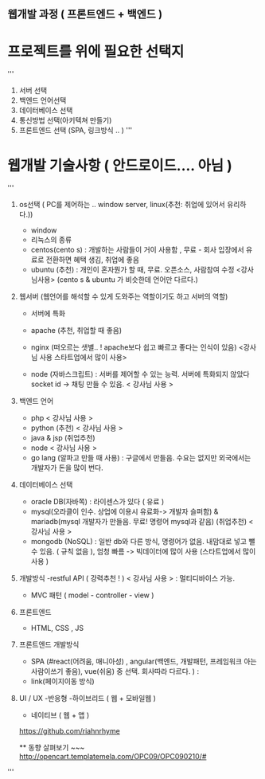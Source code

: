 ## 웹개발 과정 ( 프론트엔드 + 백엔드 )

# 프로젝트를 위에 필요한 선택지 

'''

1. 서버 선택
2. 백엔드 언어선택
3. 데이터베이스 선택
4. 통신방법 선택(아키텍쳐 만들기)
5. 프론트엔드 선택 (SPA, 링크방식 .. )
'''

# 웹개발 기술사항 ( 안드로이드.... 아님 ) 


'''
1. os선택 ( PC를 제어하는 .. window server, linux(추천: 취업에 있어서 유리하다.))
    - window
    
    * 리눅스의 종류 
    
    - centos(cento s) : 개발하는 사람들이 거이 사용함 , 무료 - 회사 입장에서 유료로 전환하면 혜택 생김, 취업에 좋음 
    - ubuntu (추천) : 개인이 혼자뭔가 할 때, 무료. 오픈소스, 사람참여 수정
        <강사님사용>
    (cento s & ubuntu 가 비슷한데 언어만 다르다.)

2. 웹서버 (웹언어를 해석할 수 있게 도와주는 역할이기도 하고 서버의 역할)
    
    * 서버에 특화
    - apache (추천, 취업할 때 좋음)
    - nginx (떠오르는 샛별.. ! apache보다 쉽고 빠르고 좋다는 인식이 있음)
    <강사님 사용 스타트업에서 많이 사용>
    
    
    - node (자바스크립트) : 서버를 제어할 수 있는 능력. 서버에 특화되지 않았다 
        socket id -> 채팅 만들 수 있음. < 강사님 사용 >


3. 백엔드 언어 
    - php < 강사님 사용 >
    - python (추천) < 강사님 사용 > 
    - java & jsp (취업추천)
    - node < 강사님 사용 >
    - go lang (알파고 만들 때 사용) : 구글에서 만들음. 수요는 없지만 외국에서는 개발자가 돈을 많이 번다. 
    
4. 데이터베이스 선택
    - oracle DB(자바쪽)  : 라이센스가 있다 ( 유료 ) 
    - mysql(오라클이 인수. 상업에 이용시 유료화-> 개발자 슬퍼함) & mariadb(mysql 개발자가 만들음. 무료! 명령어 mysql과 같음) (취업추천)
    < 강사님 사용 > 
    - mongodb (NoSQL)  : 일반 db와 다른 방식, 명령어가 없음. 내맘대로 넣고 뺄 수 있음. ( 규칙 없음 ), 엄청 빠름 -> 빅데이터에 많이 사용 (스타트업에서 많이 사용 )
    
5. 개발방식 
    -restful API ( 강력추천 ! ) < 강사님 사용 > : 멀티디바이스 가능. 
    - MVC 패턴 ( model - controller - view )
    
6. 프론트엔드 
    - HTML, CSS , JS

7. 프론트엔드 개발방식 
    - SPA (#react(어려움, 매니아성) , angular(백엔드, 개발패턴, 프레임워크 아는 사람이쓰기 좋음), vue(쉬움) 중 선택. 회사따라 다르다. ) :
    - link(페이지이동 방식)
    
8. UI / UX
    -반응형
    -하이브리드 ( 웹 + 모바일웹 )
    - 네이티브 ( 웹 + 앱 )
    
    
    
    https://github.com/riahnrhyme
    
    
    ** 동향 살펴보기 ~~~ 
    http://opencart.templatemela.com/OPC09/OPC090210/#
    
    
'''     
    




